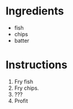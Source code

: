 # Ingredients

 - fish
 - chips
 - batter
# Instructions

 1. Fry fish
 2. Fry chips.
 3. ???
 4. Profit

